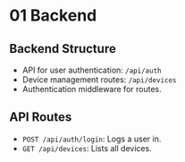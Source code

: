 # 01 Backend

## Backend Structure
- API for user authentication: `/api/auth`
- Device management routes: `/api/devices`
- Authentication middleware for routes.

## API Routes
- `POST /api/auth/login`: Logs a user in.
- `GET /api/devices`: Lists all devices.